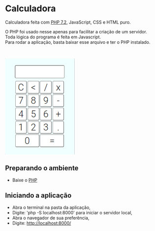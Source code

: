# Calculadora

Calculadora feita com [PHP 7.2](https://www.php.net/), JavaScript, CSS e HTML puro.

O PHP foi usado nesse apenas para facilitar a criação de um servidor.
<br>Toda lógica do programa é feita em Javascript. 
<br>Para rodar a aplicação, basta baixar esse arquivo e ter o PHP instalado.

<br>

![img-calculadora](./img/calculadora.png)

## Preparando o ambiente

- Baixe o [PHP](https://www.php.net/manual/pt_BR/install.php)

## Iniciando a aplicação

- Abra o terminal na pasta da aplicação,
- Digite: 'php -S localhost:8000' para iniciar o servidor local,
- Abra o navegador de sua preferência,
- Digite: <http://localhost:8000/>
